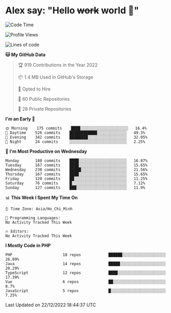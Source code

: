 # Alex say: "Hello ~~work~~ world 🐾"

<!--START_SECTION:waka-->
![Code Time](http://img.shields.io/badge/Code%20Time-839%20hrs%205%20mins-blue)

![Profile Views](http://img.shields.io/badge/Profile%20Views-0-blue)

![Lines of code](https://img.shields.io/badge/From%20Hello%20World%20I%27ve%20Written-1%20Million%20lines%20of%20code-blue)

**🐱 My GitHub Data** 

> 🏆 919 Contributions in the Year 2022
 > 
> 📦 1.4 MB Used in GitHub's Storage 
 > 
> 💼 Opted to Hire
 > 
> 📜 60 Public Repositories 
 > 
> 🔑 28 Private Repositories  
 > 
**I'm an Early 🐤** 

```text
🌞 Morning    175 commits    ████░░░░░░░░░░░░░░░░░░░░░   16.4% 
🌆 Daytime    526 commits    ████████████░░░░░░░░░░░░░   49.3% 
🌃 Evening    342 commits    ████████░░░░░░░░░░░░░░░░░   32.05% 
🌙 Night      24 commits     ░░░░░░░░░░░░░░░░░░░░░░░░░   2.25%

```
📅 **I'm Most Productive on Wednesday** 

```text
Monday       180 commits    ████░░░░░░░░░░░░░░░░░░░░░   16.87% 
Tuesday      167 commits    ████░░░░░░░░░░░░░░░░░░░░░   15.65% 
Wednesday    230 commits    █████░░░░░░░░░░░░░░░░░░░░   21.56% 
Thursday     167 commits    ████░░░░░░░░░░░░░░░░░░░░░   15.65% 
Friday       120 commits    ██░░░░░░░░░░░░░░░░░░░░░░░   11.25% 
Saturday     76 commits     █░░░░░░░░░░░░░░░░░░░░░░░░   7.12% 
Sunday       127 commits    ███░░░░░░░░░░░░░░░░░░░░░░   11.9%

```


📊 **This Week I Spent My Time On** 

```text
⌚︎ Time Zone: Asia/Ho_Chi_Minh

💬 Programming Languages: 
No Activity Tracked This Week

🔥 Editors: 
No Activity Tracked This Week

```

**I Mostly Code in PHP** 

```text
PHP                      18 repos            ██████░░░░░░░░░░░░░░░░░░░   26.09% 
Java                     14 repos            █████░░░░░░░░░░░░░░░░░░░░   20.29% 
TypeScript               12 repos            ████░░░░░░░░░░░░░░░░░░░░░   17.39% 
Vue                      6 repos             ██░░░░░░░░░░░░░░░░░░░░░░░   8.7% 
JavaScript               5 repos             █░░░░░░░░░░░░░░░░░░░░░░░░   7.25%

```



 Last Updated on 22/12/2022 18:44:37 UTC
<!--END_SECTION:waka-->
